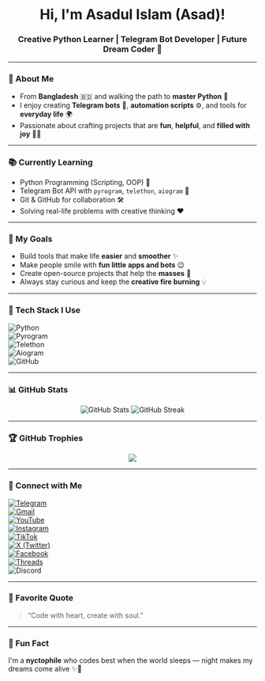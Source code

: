 <h1 align="center">Hi, I'm Asadul Islam (Asad)!</h1>
<h3 align="center">Creative Python Learner | Telegram Bot Developer | Future Dream Coder 💫</h3>

---

### 🖤 About Me
- From **Bangladesh** 🇧🇩 and walking the path to **master Python** 🐍  
- I enjoy creating **Telegram bots** 🤖, **automation scripts** ⚙️, and tools for **everyday life** 🌍  
- Passionate about crafting projects that are **fun**, **helpful**, and **filled with joy** 🎨✨  

---

### 📚 Currently Learning
- Python Programming (Scripting, OOP) 🔧  
- Telegram Bot API with `pyrogram`, `telethon`, `aiogram` 📎  
- Git & GitHub for collaboration 🛠️  
- Solving real-life problems with creative thinking ❤️  

---

### 🎯 My Goals
- Build tools that make life **easier** and **smoother** ✨  
- Make people smile with **fun little apps and bots** 😉  
- Create open-source projects that help the **masses** 🙌  
- Always stay curious and keep the **creative fire burning** 💡  

---

### 🧰 Tech Stack I Use

![Python](https://img.shields.io/badge/Python-3776AB?style=for-the-badge&logo=python&logoColor=white)  
![Pyrogram](https://img.shields.io/badge/Pyrogram-2CA5E0?style=for-the-badge&logo=telegram&logoColor=white)  
![Telethon](https://img.shields.io/badge/Telethon-0088cc?style=for-the-badge&logo=telegram&logoColor=white)  
![Aiogram](https://img.shields.io/badge/Aiogram-blue?style=for-the-badge&logo=python&logoColor=white)  
![GitHub](https://img.shields.io/badge/GitHub-181717?style=for-the-badge&logo=github&logoColor=white)

---

### 📊 GitHub Stats

<p align="center">
  <img src="https://github-readme-stats.vercel.app/api?username=asadofc&show_icons=true&theme=radical" alt="GitHub Stats" />
  <img src="https://github-readme-streak-stats.herokuapp.com?user=yourusername&theme=radical&hide_border=false" alt="GitHub Streak" />
</p>

---

### 🏆 GitHub Trophies

<p align="center">
  <img src="https://github-profile-trophy.vercel.app/?username=yourusername&theme=onedark&no-frame=true&margin-w=10" />
</p>

---

### 💌 Connect with Me

[![Telegram](https://img.shields.io/badge/Telegram-2CA5E0?style=for-the-badge&logo=telegram&logoColor=white)](https://t.me/yourusername)  
[![Gmail](https://img.shields.io/badge/Gmail-D14836?style=for-the-badge&logo=gmail&logoColor=white)](mailto:your.email@example.com)  
[![YouTube](https://img.shields.io/badge/YouTube-FF0000?style=for-the-badge&logo=youtube&logoColor=white)](https://youtube.com/@asad_ofc)  
[![Instagram](https://img.shields.io/badge/Instagram-E4405F?style=for-the-badge&logo=instagram&logoColor=white)](https://instagram.com/aasad_ofc)  
[![TikTok](https://img.shields.io/badge/TikTok-000000?style=for-the-badge&logo=tiktok&logoColor=white)](https://tiktok.com/@asad_ofc)  
[![X (Twitter)](https://img.shields.io/badge/X-000000?style=for-the-badge&logo=twitter&logoColor=white)](https://x.com/asad_ofc)  
[![Facebook](https://img.shields.io/badge/Facebook-1877F2?style=for-the-badge&logo=facebook&logoColor=white)](https://facebook.com/aasad.ofc)  
[![Threads](https://img.shields.io/badge/Threads-000000?style=for-the-badge&logo=threads&logoColor=white)](https://www.threads.net/@aasad_ofc)  
![Discord](https://img.shields.io/badge/Discord-asad__ofc-5865F2?style=for-the-badge&logo=discord&logoColor=white)

---

### 💖 Favorite Quote
> “Code with heart, create with soul.”

---

### 🌙 Fun Fact
I'm a **nyctophile** who codes best when the world sleeps — night makes my dreams come alive ✨🌌
